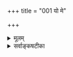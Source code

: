 +++
title = "001 यो मे"

+++
<details><summary>मूलम्</summary>

यो मे हस्तादिवर्ष्मेत्यवयवनिवहाद्भाति भिन्नस्स एकः प्रत्येकं चेतनत्वे बहुरिह कलहो वीतरागो न जातः ।  
तत्सङ्घातातिरिक्तेऽप्यवयविनि कथं तेष्वसिद्धा मतिस्स्यात् सङ्घातत्वादिभिर्वा घट इव तदचित्स्यान्ममात्मेत्यगत्या ॥ १ ॥
</details>

<details><summary>सर्वाङ्कषटीका</summary>

जडद्रव्यनिरूपणानन्तरम् यथा-विभागम् अजड-द्रव्य-निरूपणे प्राप्ते,  
तत्रापि प्रथमस्य प्रत्यग्-अर्थस्य निरूपणे क्रमप्राप्ते,  
तत्राप्य् आद्यं जीवतत्त्वं निरूपयितुम् उपक्रमते - यो म इत्यादिना ।  

**मे** मम **हस्तादि** मम **वर्ष्म** = शरीरम्  
इति **अवयव-निवहात्** = हस्ताद्य्-अवयव-समुदायात्  
**भिन्नः** यः **भाति** = सर्वानुभवगोचरो भवति  
**स एकः** अवयवातिरिक्तः अखण्डः अन्य एव,  
न **सङ्घातः** = समुदायः, प्रकृते भूतसमुदायः ।  
**सङ्घाती** = सङ्घातघटकः प्रत्येकपदार्थः ।  

सङ्घातस्य **सङ्घात्य्-आत्मकत्वेन** = सङ्घात-घटक-पदार्थानरिक्तत्वेन एकत्वासंभवात्,  
'एकः' इत्यनेन अहम्-अर्थस्य एकतया भानात्, सङ्घातात्मकत्वनिरासः ।  
न च 

> सिद्धान्ते अतिरिक्तावयविनः निरासात्,  
घटादि-गतैकत्वस्यामुख्यत्वात्,  
प्रकृतेऽपि एकत्वम् अमुख्यम् एवास्तु, का हानिः ? 

इति वाच्यम्; नैय्यायिकवत् अवयविनः अभावेऽपि,  
अवयव-संयोगस्यातिरिक्तस्याङ्गीकारात्,  
तादृश-संयोग-विशिष्टानाम् अवयवानां विशिष्ट-रूपेणातिरिक्तत्व-व्यवहार-विषयत्वेन,  
एकत्वस्य तद्-गतत्वेन मुख्यत्वम् एव ।  

साङ्ख्य-संमत-सत्कार्य-वादो वा,  
वैशेषिक-संमतासत्कार्य-वादो वा  
तथैव न मण्ड्यते, खण्ड्यते वेति पूर्वमेवोक्तम् (जड. 24 ) ।  
अधिकं तत्तदवसरे भविष्यति । 

शरीरातिरिक्तत्वे युक्तिम् आहप्रत्येकम्-इत्य्-आदिना ।  
अवयव-सङ्घात-रूपत्वाद् अवयविनः,  
अवयवानां प्रत्येकं आत्मत्वम्,  
उत संघातस्येति विकल्पे  
**इह** = अस्मिन्वादे **प्रत्येकम्** = अवयवानाम् एकैकशः **चेतनत्वे** =चेतनत्वं यदि स्यात्  
**बहुः** = बहुविधः **कलहः** = परस्परं अभिप्रायभेदस्य नियतत्वात्,  
सदा परस्परं सङ्घर्षः अनिवार्यः । 

ननु स्वार्थ-निरपेक्षाः संभूय कार्यं कुर्वन्तीति दृश्यते किल;  
तथा कुतो न भवतीत्यत्र  
**वीतरागः** = संपूर्ण-स्वार्थ-रहितः **न जातः** = नाद्यावधि **जातः** दृश्यते ।  
यदा कदाचित् यस्मिन् कस्मिंश्चित् अभिप्रायभेदः स्याद् एव;  
बुद्धिभेदस्यावर्जनीयत्वात् ।  
प्रत्येकम् अहम्-अर्थत्वे एकेनानुभूतस्यान्येन प्रतिसन्धानानुपपत्तिर् अपि दोषो ज्ञेयः ।  
यः पूर्वम् अनुभूतवान्, तस्यैव खलु कालान्तरे स्मरणम् ।  

तर्ह्य् अस्तु समुदाय एव चैतन्यम्, प्रतिसन्धानस्य निर्वाहात्  
**इत्यत्र** = **अवयविनि** = अवयव्य्-आख्ये पदार्थे तत्-सङ्घातातिरिक्तेऽपि **सति** = तेषाम् अवयवानां समुदायातिरिक्तत्वे सत्य् अपि  
**तेषु** = प्रत्येकम् अवयवेषु  
**असिद्धा** = असती मतिः कथं तत्र स्यात् ? 

सर्वथा असत्-कार्यवादस्य पूर्वम् एव निरस्तत्वात् ।  

**सङ्घातः** = समुदायः तद्-घटक-पदार्थापेक्षया वस्तुतोऽत्यन्तं नातिरिक्त  
इति सूचनाय **अपि**-शब्दः ।  

अवयविनश् शरीरस्य प्रत्येकावयवापेक्षया ऽतिरिक्तत्वेऽपि,  
प्रत्येकम् असतः चैतन्यस्य समुदाये वा सत्त्वं विरुद्धम् एव,  
'न हि शतम् अप्य् अन्धाः पन्थानं पश्यन्ति' इति न्यायात् । उपचयापचयादिभिः शरीरस्य प्रतिक्षणं भिन्नत्वात्, बाल्ये विलोकितस्य यौवनादिषु स्मरणानुपपत्तिरपि दूषणं ज्ञेयम् ॥  

एवं तत्साधकं प्रमाणं निरस्य  
बाधकम् उपन्यस्यति - सङ्घातत्वादिभिरित्यादि ।  
**वा** = अथवा **सङ्घातत्वादिभिर्** हेतुभिः  
**तत्** = शरीरम् **अचित्** = चैतन्यशून्यम् घट इव स्यात् । 'शरीरम् न चैतन्यवत्, सङ्घातत्वात्' इत्यनुमानम् । भूतानां जडत्वस्य सर्वसंमतत्वात्, भूतसङ्घातरूपं शरीरमपि जडमेव । ननु 'मे शरीरम्' इति प्रतीत्या अहमर्थस्यात्मनः शरीरस्य च भेदः सिद्ध्यति किलेति चेत्, 'ममात्मा' इत्यपि अहमर्थस्यात्मनश्च भेदो दृश्यते । न चेदमौपचारिकम्; 'मम शरीरम्' इत्यस्यापि तथात्वसंभवात् । न च 'मम शरीरम्' 'ममात्मा' इति द्वयमपि ते औपचारिकम् । मम तु ममात्मा इत्येकमेवौपचारिकमित्यस्ति लाघवमिति वाच्यम्, अतिरिक्तस्यात्मनः अनङ्गीकर्तुर्मम आत्मशब्दस्यापि शरीरपरत्वेन 'मम शरीरम् ' इत्यनेनैकार्थ्यात् ' ममात्मा' इति प्रतीतेरिति चेत् तत्राह - स्यादित्यादि । मम आत्मा इति तु **अगत्या** =गत्यन्तराभावादौपचारिकमेव । न च द्वयोः साम्यं शंक्यम्; आत्मशब्दस्य शरीरप्रतिसंबन्धिन्येव प्रसिद्ध्या ‘ममात्मा’ इत्यस्यास्वारस्यं ते दुर्निवारम् । 'आत्मा देहे' इत्यादिकोशदर्शनेन आत्मपदस्य मनः पर्यायस्यापि सत्त्वेन 'ममात्मा' इत्यस्य 'मम मनः' इत्याद्यर्थकत्वेन औपचारिकत्ववारणसंभवात् । अतः शरीरातिरिक्त एवात्मा ॥

यद्यपि प्रत्यगर्थयोः जीवापेक्षया ईश्वरस्यैव प्राधान्यात् तदेव प्रथमं निरुपणीयम्; परं त्वेवं हि सति जडद्रव्यसरतोऽपि प्रथममीश्वरसरः स्यात् । प्रसिद्ध्यतिशयात् तत्प्राथम्यमिति यदि, तर्हि जीवस्यापि 'अहम्' इत्यापामरं प्रसिद्ध्यतिशयात् बुद्ध्यारोहसौलभ्याभिप्रायेण विभागसमय एव तस्य प्रथमनिर्देशाच तस्यैव प्रथमं चिन्ता युक्ता । किञ्च रत्नदर्शनं प्रति रत्नपेटिकादर्शनवत्, परमात्मदर्शनं प्रति तच्छरीरभूतजीवात्मदर्शनस्यावश्यकत्वात् प्रथमं जीवनिरूपणम् । अपि च, आचार्यवर्योऽपि स्वग्रन्थस्य तत्त्वमुक्ताकलापः' इति नाम निर्दिशन्, मुक्तासरे मध्यममणित्वेन ईश्वरं निरूपयितुकामः, तदनुरोधेन द्वितीयसरे जीवं निरूपयति । एतदभिप्रायेणैव तृतीयं मध्यमसरं 'ईश्वरसरः' इत्यनिर्दिशन् 'नायकसरः' इति निर्दिशति । रत्नहारेषु हि मध्यमरत्नस्य ‘नायकरत्नम्' इति प्रसिद्धिः ॥

एवं जीवनिरूपणे प्रसक्ते, प्रथमं तस्य देहाद्यतिरिक्तत्वसाधनस्यैवास्तिकानां प्रथमकर्तव्यत्वात्ते- नैवोपक्रमः । आत्मनो हि अहमर्थत्वं सर्वसंमतम् । न तु परमतवदहमर्थानात्मत्ववादिनो वयम् । लोके चापामरपण्डितप्रवरम् ‘अहम्' इति प्रतीतिः शरीरविषयिण्येव सर्वानुभवसिद्धा । पामराणामेवेयं शरीरेऽहं- बुद्धिः, न तु आत्मज्ञानिनामिति तु न मन्तव्यम्; 'इदं तु ते गुह्यतमं प्रवक्ष्याम्यनसूयवे' (गी. 9-1) 'इदं विवस्वते योगं प्रोक्तवानहम्' (गी. 4 - 1 ) इत्यादौ सर्वज्ञश्रेष्ठेन भगवताऽपि 'प्रवक्ष्यामि' इति कथनात् । प्रवचनं हि शब्दप्रयोगः। स च कण्ठताल्वाद्यभिघातजन्यः प्रसिद्धः । स च शरीरव्यापारः । यद्यप्युपदेशोऽपि बहुविधः मानसिकादिभेदेन । तेषु वाचिकोपदेश एव सर्वजनप्रसिद्धः । तत्रास्ति शरीरस्य मुख्यं स्थानम् ।

ततश्च ‘प्रवक्ष्यामि' इत्युत्तमपुरुषलभ्योऽहंशब्दः लोकदृष्ट्या शरीरवाच्येव । ज्ञानिदृष्ट्या, शरीरविशिष्टवाची वा । केवलात्मवाची तु सर्वथा न भवति, केवलस्यात्मनः शब्दप्रयोगसामर्थ्याभावात् । न च केवलस्य शरीरस्य जडत्वेन शरीरं वा केवलं कथमुपदिशेदिति शङ्खयम्, चार्वाकमते चैतन्यस्य शरीरधर्मत्वेन, उपदेशादीनां तादृशशरीरकार्यत्वात् । मृतशरीरे चैतन्यस्य व्यभिचारप्रदर्शनमज्ञानमूलमेव, 'मृतशरीर' मित्यत्र मृतस्य शरीरमित्यर्थो वा, मृतं शरीरमित्यर्थो वा? आद्ये चार्वाकमते शरीरातिरिक्तस्यात्मनोऽनङ्गीकारात् ममात्मेतिवद्दोषाप्रसक्तिः । द्वितीये तु शरीरस्य मृतिर्नाम चैतन्यशून्यता । तत्र च कारणम् - यादृशरीत्या भूतानां मेलने चैतन्याभिव्यक्तिः, तद्वैकल्यमेव । अतस्तत्र शरीरत्वव्यवहारः भूतपूर्वगत्याश्रयणेनैव । सिद्धान्तेऽप्येतत्समानम् । चेतनवियोगानन्तरं तत्र शवपदप्रयोग एव युक्तः । अतश्शरीरं नाम चैतन्याभिव्यक्त्याधारभूतमेव । तादृशमेव उपदेशादिकारणम्, न भूतमात्रमिति न दोषः । किं बहुना भगवतैव 'ज्ञानिनः ' ' तत्त्वदर्शिनः' इति प्रशंसापूर्वकम् ' उपदेक्ष्यन्ति' इत्यभिधानात् ज्ञानिनामपि अहंबुद्धिः शरीरविशिष्टविषयिण्येव । अन्यथा उपदेशानुपपत्तिर्जागरूकैव । अतश्च प्राप्ताप्राप्तविवेकन्यायेन शरीरस्यै- वाहमर्थत्वात् शरीरमेव आत्मा, न त्वतिरिक्तः ॥

किं बहुना ! 'विज्ञाघन एवैतेभ्यो भूतेभ्यः समुत्थाय तान्येवानु विनश्यति, न प्रेत्य संज्ञाऽस्तीति' (बृ.6-5-13, 4-4-12) इति श्रुत्यैव भूतचैतन्यवादोऽभिहितः । न चैत्पूर्वपक्षरूपम्; अनन्तरं तन्निरासस्य लेशतोऽप्यदर्शनात् । प्रत्युत, मैत्रेय्या तद्वाक्यश्रवणेन 'अत्रैव मा भगवानमूमुहत्, न प्रेत्य संज्ञास्तीति' इति स्वस्या मोहे प्रतिपादिते 'न वा अरेऽहं मोहं ब्रवीमि' इति याज्ञवल्क्येन स्वोक्तस्यैव समर्थनाच्च शरीरंमेवात्मेति चार्वाकवादं प्रथमं निराकरोति ॥

यद्यपि चार्वाकमतमिति वा चार्वाकदर्शनमिति वा प्रत्येकमेकं दर्शनं नास्त्येव, किन्तु तत् पण्डितैः कल्पितः पोषितश्च कश्चन काल्पनिकशिशुरेव । एतत्तत्त्वञ्चाग्रे ( श्लो. 3) स्पष्टीक्रियते । अथापि पण्डितकुलप्रसिद्ध्यैवाचार्यैरपि चार्वाकमतमनूद्य दूष्यते । 'देहेन्द्रियमनः प्राणधीभ्योऽन्योऽनन्यसाधनः' (आ.सि.) इति किल परमाचार्याः । अतो देहाद्यतिरिक्तत्वमात्मनस्साधनीयम् । तत्र च प्रथमकक्ष्यायां देहस्यैव प्रसक्तेः तस्य प्रथमं निराकरणं युक्तमेव । इन्द्रियाद्यात्मवादश्चाचिरादेव निराक्रियते ॥

ननु चूर्ण (सुधा ) हरिद्रयोः मेलने, पूर्वमसतः रक्तवर्णस्य दर्शनात् प्रत्येकमसतोऽपि समुदाये उत्पत्तिः दृष्टचरीति चेत्, सत्यम्; परन्तु सर्वथा असतः उत्पत्तौ चूर्णहरिद्रयोर्मेलन एव तथेति कथं नियमः ? सिकताहरिद्रयोर्मेलनेऽपि भवतु तथा, असत्त्वाविशेषात् । अतः प्रकारान्तरेण स्थितं प्रकारान्तरेण परिणमत इति, अभिव्यज्यत इति वा परिणामविशेषस्वभावोऽयम्। न हि मृदो घट इव तन्तुभ्योऽपि घटस्स्यात् । अतः पूर्वं असतः उत्पत्तिः, अभिव्यक्तिर्वा न संभवत्येव । एतादृशः परिणामविशेष एव विवर्त इत्युच्यते इति तत्प्रकरणे विशदीकरिष्यामः ॥

ननु कोऽयं सुभगाभिक्षुकन्यायः ? वयमप्येतदेव हि वदामः, प्रत्येकमदृष्टमपि चैतन्यं विलक्षणभूतसङ्घातभाववशादाविर्भवति इत्येव । 'विज्ञानघन एव' इति श्रुतिरप्येतदेवाभिप्रैति । अतश्शरीर-

C



[[128]]

मेवात्मेत्यत्र कं दोषं पश्यसि त्वम् ? सत्यं भोः ! परन्तु इदमत्र निरुच्यताम् । 'अहं' प्रतीतेश्शरीरविषयत्वात्किल तथोच्यते भवता । तर्हि 'अहं पश्यामि' 'अहं स्पृशामि इत्यप्यनुभवात् चक्षुरादावपि अहं प्रतीतेस्सत्त्वात् कथं शरीरमेवात्मा ? न च इन्द्रियशरीरयोरैक्यम्, केवलशरीरस्य द्रष्टृत्वाद्यसंभवात् । न चेन्द्रियाणि सर्वाण्यपि भूतपरिणामविशेषाण्येव सन्तु, वैशेषिकवदिति वाच्यम्, तथापि शरीरेन्द्रिये भिन्ने एव । किञ्च केवलभौतिकान्येव तानि पश्येयुरपि । परन्तु तेषाम् ' अहम्' इति प्रत्यग्दर्शनं कथमिति कथ्यताम् । सोऽप्यस्तु परिणामविशेष इति चेत्, 'अहं मन्ये' इत्यत्राहंपदार्थः कः ? न च तदपि भवेदेव भौतिकं किञ्चिदिति चेत्, सर्वेन्द्रियाणां स्तम्भेऽपि गाढान्धकारेऽपि हि चिन्तयति मनः । तत्तु न कस्याप्यैन्द्रियिकम् । अतीन्द्रियं किञ्चिदपि नास्त्येवेति किल तवोद्घोषः । तादृशे स्वयंसिद्धः प्रत्यक्त्वानुभवः कथम् ? अस्त्विदं सर्वमेकत्र । तर्हीदमत्रोच्यताम्, चैतन्यमिति किञ्चिदस्तीत्यत्र किं प्रमाणम् ? न हि चक्षुरादिभिः चैतन्यं कस्यापि गृह्यते । अहमनुभवस्तु गाढान्धकारेऽपि भवति । अतश्चैतन्यसद्भाव एव प्रमाणं प्रदर्शयितुं न शक्यमतीन्द्रिय वस्त्वनङ्गीकुर्वता त्वया । अतश्शरीरेन्द्रियमनस्सु प्रत्यक्त्वानुभव कथं शरीरमात्रात्मवादिना निर्वाह्यः? तस्मात् केवलं शरीरं नाहमर्थः । किन्तु तदतिरिक्तं किञ्चित् । एतद्विस्तरश्च चतुर्थे श्लोके भविष्यति ॥

T

यत्तूक्तम् ज्ञानिनामप्यहंप्रत्ययः शरीरविषय एवेति, अहो ! एवं वदन् त्वमेव स्वीयमज्ञानं प्रकटयसि ! यतो ज्ञानिनमङ्गीकृत्यैवं पृच्छसि । तर्हि 'अहं वदामि' 'अहं गच्छामि' इति व्यवहारस्तेषामपि कथं दृश्यत इति चेत्, सत्यम् । तस्मिन् यद्यपि शरीरं विषयः, परन्तु शरीरमात्रं न विषयः । शरीरशरीरिणोः संबन्धं केवलमाभिमानिकं गृहगृहपत्योरिवेति भावयसि त्वम् । आः ! गृहगृहपत्योः संबन्धो वा किं सामान्यरूप इति मन्यसे त्वम्? तत्रापि ज्ञानिनां दृष्ट्या तु गृहगृहपतिसंबन्धः न केवलं लौकिकः, अपि तु अस्ति धर्मकृतोऽपि सूक्ष्मः कश्चित् संबन्धस्तयोः । ननु भोः ! संबन्धः आभिमानिकः, न कश्चित्तदतिरिक्तो दृश्यते इति चेत्; किं देहेऽप्यात्मबुद्धिः नाभिमानिकी ? आभिमानिक्येव । अथाप्यतिरिक्तोऽप्यस्ति कश्चित्, यत्प्रयुक्ता धर्मभूतज्ञानस्य व्याप्तिश्शरीरे तवापि । अन्यथा हि अनात्मनि देह इव घटेऽपि प्रत्यक्त्वभानं स्यात्, घटे स्वीयत्वाभिमानसत्त्वात् । अयि सूक्ष्ममते ! तर्हि पुत्रात्मवादे किं कारणं पश्यसि ? ब्रह्मबन्धो ! किं न श्रुता श्रुतिः 'आत्मा वै पुत्रनामासि' इति । तत्र वा कथमिति पृच्छामो ब्रह्मर्षिणं त्वाम् । उक्तमेवाभियुक्तैः ‘गौणमिथ्यात्मनोऽसत्त्वे पुत्रदेहादिबाधनात्' इति गौणः पुत्रात्मवाद इति । कथं स गौणः? इति पुनः पृच्छामः । अभिमानमात्रकृतश्चेत्, घटादावपि हि समानमेतत् । पितुः रूपगुणादिकमप्यादत्ते पुरुषः । अत एव किल 'आत्मा वै पुत्रः' इति श्रुतिर्वक्ति । पिता पुत्रः कथं भवेत् ? इति चेत्, अस्ति तत्रापि सूक्ष्मस्संबन्धो देह इवेत्यधिकमप्रसक्तमत्र ॥

वस्तुतस्तु पुत्रात्मवादेऽप्यस्ति रहस्यं किञ्चित् । कथमन्यथा द्रोणाचार्यस्य पुत्रमरणेन प्राणवियोगः ? कथं वा व्यासस्य शुकवियोगे 'पुत्र' इत्याक्रन्दनम् ? कथं वा वसिष्ठस्य स्वपुत्राणां दुर्गतिज्ञानेन प्राणत्यागप्रयत्नः। श्रीरामस्य वा सीतावियोगे कथं प्राणधारणाक्षमता ? किमेतेऽज्ञानिनः ? एवमेव केषाञ्चित् स्वपुत्रपत्न्यादि- अष्वप्यभिमानाभावोऽपि लोके दृश्यत एव । किमेतावता ते ज्ञानिनः ? अभिमानोऽपि सर्वस्यापि सर्वत्रापि भवति

[[129]]



किम्? अत एव किल भगवद्भाष्यकारैः ‘आत्मनस्तु कामाय’ इत्यत्रात्मपदं परमात्मपरमुक्तम्। ऋणपुत्रपत्नीवतां कथमेतद्रहस्यज्ञानं भवेत्? ननु तर्हि लुब्धानां धनहानौ प्राणहानेर्दर्शनात् अर्थानामप्यात्मत्वं स्यादिति चेत्- किं न दृष्टमार्षवचनम् ' अर्था बहिश्चराः प्राणाः' (म.भा.) इति । अर्थहान्या प्राणहानिर्वा किं न दृष्टचरी ? अत एव 'पुत्रदेह' इति स्थाने 'पुत्रगेह' इत्यपि पठनीयमेव । लोकदृष्ट्या केषाञ्चित्तदविनाभूततापि भवेत् लेशतः । एवञ्च आत्मनस्तावद्दूरव्याप्त्या तत्तदविनाभावादेषां आपाततो बाह्यानामप्यात्मत्वम् ॥

ननु बाह्यानां गृहारामादीनां कथमात्मत्वमिति चेत्; देहो वा किमान्तरः ? कथं तर्हि तस्मिन्नात्मत्वभ्रमः ? बाह्ये देहे यद्यात्मत्वभ्रमः, तर्हि गेहे वा कुतो न भवेत् ? देहे चैतन्यव्याप्तिरस्तीति चेत्, किं तत् धर्मिचैतन्यम्? उत धर्मचैतन्यम् ? धर्मिचैतन्यं देहाद्बहिः कथं प्रसरेत् ? अतो धर्मचैतन्यमेवेति चेत्, तस्य पराक्त्वेन, प्रत्यक्त्वाभावात् ‘अहम्' इति प्रत्यक्त्वभानं वा कथम् ? अयि भोः ! पण्डितंमन्य ! न तावत्सुलभं त्विदम्, यथा जानन्ति सर्वेऽपि । चिन्त्यतामवधानतः ॥

1

परन्तु - पराग्वस्तुष्वपि यः प्रत्यक्त्वभ्रममापादयति, स मूलभूतः प्रत्यगर्थ एवात्माऽन्येषामपि प्रत्यक्त्वं स्वसंबन्धादेवारोपयन् विडम्बयन्निव, क्रीडतीव, 'श्रोत्रस्य श्रोत्रं मनसो मनो यत्' इत्यद्भुतं वर्ण्यमानस्सर्वानेवाश्चर्ये मज्जयतीति तं को अद्धा वेद ? को वा प्रावोचत् ? इत्यलमतिचर्चयानयातिगहनया ॥

एवमेव शरीरात्मनोः संबन्धोऽप्यतिगहनः, न केवलं संयोगः, किन्तु अपृथक्सिद्धिः । अतः पूर्णज्ञानिनामपि व्यवहारदशायां त्रिविधव्यवहारः अवर्जनीयः - शरीरप्रधानः, आत्मप्रधानः, समप्रधानश्चेति । न हि केवलं शरीरं शिष्यायोपदेष्टुं प्रभवेत्, नापि केवलमात्मा । अपि तु तत्तद्विषयानुगुणं तत्तत्कक्ष्यायां स्थित्वा ते व्यवहरन्ति । 'भूतात्मा चेन्द्रियात्मा च बुद्ध्यात्मा च तथा भवान् । जीवात्मा परमात्मा च त्वमेवं पञ्चधा स्थितः॥' इति व्यासवचनमवधेयम् । 'भूतात्मा परमात्मा' इति च सहस्रनामस्वपि पठ्यते । एतत्तत्त्वमप्यग्रे ( श्लो. 3) व्यक्तीभविष्यति । अतः 'उत्तमाधिकारिणां वल्मीकसर्परज्जुसर्पयोर्भेदो नास्ति ' इत्यादिवचनमपि ‘समलोष्टाश्मकाञ्चनः' इतिवत् तत्तत्पुरुषोपरि संभाव्यमानपरिणामदृष्ट्या, न व्यवहारदृष्ट्या । लोष्टस्य लाभे नाशे वा, काञ्चनस्य तथात्वे वाविकृतचित्ता ज्ञानिनः । यथाश्रुतार्थे हि ते उन्मत्ता एव भवेयुः । यद्यप्यस्ति ज्ञानोन्मादस्तेषामपि । अत एव परिणामदृष्ट्या इत्युक्तम् । अधिकं त्वन्यत्र ॥

यत्तु शरीरमेवात्मेति, तर्हि मृतशरीरेऽपि तथा व्यवहारापत्तिः । चैतन्यविशिष्टमेवात्मेति मृतशरीरस्य न तथात्वमिति चेत्; भूतचतुष्टयातिरिक्ततत्त्वमनङ्गीकुर्वतः अतीन्द्रियचैतन्यसत्त्वे किं प्रमाणम् ? स्वानुभव एवेति चेत्, किंकरणकोऽयमनुभव इति वक्तव्यम् । न करणाधीनं तत् किन्तु सहजमिति चेत्, स्वप्रकाशवस्त्वङ्गीकृतवते नमस्तुभ्यम् । किञ्च परशरीरे चैतन्यं तर्हि केन सिद्ध्यति ? यद्यनुमानेन, तर्ह्यपसिद्धान्तः, प्रत्यक्षमेकमेव प्रमाणमित्यङ्गीकारात् । किञ्च स्वानुभव इत्यत्रापि वक्तव्यम्, अतीतानागतादीनां कथमनुभवः ? अनुभवस्य वर्तमानमात्रविषयकत्वात् । अविचारितरमणीयमेव सर्वं स्वभावात् भवतीति चेत्; तर्हि तद्वदेव पूर्वापरजन्मनामपि स्वभावादेव संभवः कथं वारयितुं शक्यः । अस्माकं तथा न दृश्यत



[[130]]

इति चेत्, उक्तं किल दर्शनं वर्तमानमात्रविषयकमिति । अत एव वदामः चार्वाकदर्शनमिति दर्शनमेकं वस्तुतो नास्त्येव । पण्डितैः परस्परविरुद्धतया कल्पितमिदं दर्शनमसमग्रम्, क्रमेण संवर्धितमिति । अधिकमनन्तरश्लोके द्रष्टव्यम् ॥



वस्तुतस्तु – आत्मनः शरीरानतिरेके तस्यानित्यत्वेन नाशदर्शनात् कृतहानाकृताभ्यागमप्रसङ्गस्य दुर्निवारत्वेन सुखदुःखादिव्यवस्थाया असंभवात् सकललोकवैयाकुली अनिवार्या । शरीरातिरिक्तत्वे तु पूर्वोत्तरजन्मनां सिद्ध्या, पूर्वकर्मानुरोधेन सुखदुःखव्यवस्थया सर्वं सुपरिहरम् । ननु पूर्वापरजन्मनोस्सद्भावे प्रमाणाभावात्कथमिदम् । न च तावता सुखदुःखव्यवरथा कथमिति शंक्यम् ; कण्टकतैक्ष्ण्यादिवत् स्वभावव्यवस्थाया आवश्यकत्वे तयैवोपपत्तेरितिचेत्, अयं विचारो भविष्यत्यग्रे (श्लो. 25) विस्तरेण ॥

किञ्च, शरीरस्यैवात्मत्वे आत्मन एवाहमर्थतया, किं कृत्स्नस्य देहस्यात्मत्वम्, उत तदेकदेशस्य ? एकदेशस्यात्मत्वे विनिगमनाविरहः, हस्तपादादावप्यहंप्रत्यप्रसङ्गः । हस्तपादादेः व्याधिग्रस्तत्वे 'अहं व्याधितः ' 'अहं

पङ्गुः'

' इत्यादिव्यवहारादिष्टापत्तिरिति न वक्तुं शक्यम्; 'अहं काणः ' 'अहं बधिरः ' इत्यादिव्यवहारादिन्द्रियाणामप्यात्मत्वप्रसङ्गेन विनिगमनाविरहः । न च कृत्स्नस्य देहस्यात्मत्वमित्याद्यपक्ष एवास्त्विति वाच्यम्; आबालपण्डितं हृदयप्रदेशावच्छेदेनैव 'अहम्' प्रतीतेरनुभवात् । अत एव 'हृदि ह्येष आत्मा' इति श्रुतिः। न च हृदयस्यैवास्त्वहमर्थत्वमिति वाच्यम्, हृदयस्य जडत्वात् हृदयस्यावच्छेदकतयैवाहंप्रतीतेरनुभवात् । अत एव 'हृदि' इति सप्तम्युपपत्तिः । अन्यथा हि ' हृदेष आत्मा' इत्येव स्यात् । किं बहुना ! शरीरस्यैवात्मत्वे तस्य प्रतिक्षणमुपचयापचभ्यां भेतात् बाल्ये विलोकितस्य वार्धक्ये स्मरणानुपपत्तिः । अतश्शरीरातिरिक्त एवात्मा । अधिकम क्रमशो भविष्यति ॥ १ ॥
</details>
